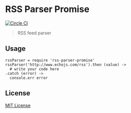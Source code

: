 # RSS Parser Promise

[![Circle CI](https://circleci.com/gh/cakecatz/rss-parser-promise.svg?style=svg)](https://circleci.com/gh/cakecatz/rss-parser-promise)

> RSS feed parser

## Usage
```
rssParser = require 'rss-parser-promise'
rssParser('http://www.echojs.com/rss').then (value) ->
  # write your code here
.catch (error) ->
  console.err error
```

## License
[MIT License](https://tldrlegal.com/license/mit-license)